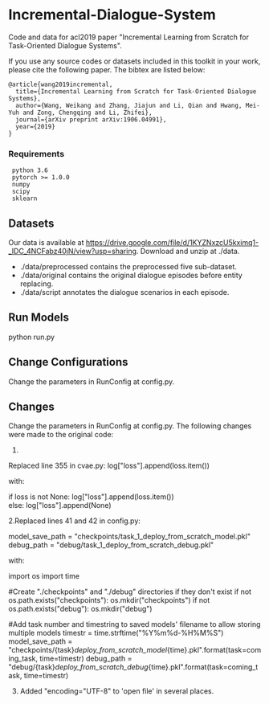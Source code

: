 # Incremental-Dialogue-System
Code and data for acl2019 paper "Incremental Learning from Scratch for Task-Oriented Dialogue Systems".

If you use any source codes or datasets included in this toolkit in your
work, please cite the following paper. The bibtex are listed below:

    @article{wang2019incremental,
      title={Incremental Learning from Scratch for Task-Oriented Dialogue Systems},
      author={Wang, Weikang and Zhang, Jiajun and Li, Qian and Hwang, Mei-Yuh and Zong, Chengqing and Li, Zhifei},
      journal={arXiv preprint arXiv:1906.04991},
      year={2019}
    }

### Requirements
     python 3.6
     pytorch >= 1.0.0
     numpy
     scipy
     sklearn

## Datasets
Our data is available at https://drive.google.com/file/d/1KYZNxzcU5kximq1-_IDC_4NCFabz40jN/view?usp=sharing. Download and unzip at ./data.
- ./data/preprocessed contains the preprocessed five sub-dataset.
- ./data/original contains the original dialogue episodes before entity replacing.
- ./data/script annotates the dialogue scenarios in each episode.

## Run Models
python run.py

## Change Configurations
Change the parameters in RunConfig at config.py.

## Changes
Change the parameters in RunConfig at config.py.
The following changes were made to the original code:

1.
Replaced line 355 in  cvae.py:
log["loss"].append(loss.item())

with:

if loss is not None:
    log["loss"].append(loss.item())        
else:
    log["loss"].append(None)

2.Replaced lines 41 and 42 in config.py:

model_save_path = "checkpoints/task_1_deploy_from_scratch_model.pkl"
debug_path = "debug/task_1_deploy_from_scratch_debug.pkl"

with:

import os
import time

#Create "./checkpoints" and "./debug" directories if they don't exist
if not os.path.exists("checkpoints"):
    os.mkdir("checkpoints")
if not os.path.exists("debug"):
    os.mkdir("debug")

#Add task number and timestring to saved models' filename to allow storing multiple models
timestr = time.strftime("%Y%m%d-%H%M%S")    
model_save_path = "checkpoints/{task}_deploy_from_scratch_model_{time}.pkl".format(task=coming_task, time=timestr)
debug_path = "debug/{task}_deploy_from_scratch_debug_{time}.pkl".format(task=coming_task, time=timestr)
            
3. Added "encoding="UTF-8" to 'open file' in several places.








